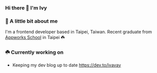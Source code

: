### Hi there 👋 I'm Ivy 

### 🌼 A little bit about me 

I'm a frontend developer based in Taipei, Taiwan. Recent graduate from [Appworks School](https://school.appworks.tw/) in Taipei ☘️


### ☘️ Currently working on
- Keeping my dev blog up to date <https://dev.to/ivavay>



